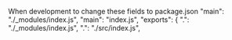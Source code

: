 
When development to change these fields to package.json
"main": "./_modules/index.js",
"main": "index.js",
"exports": {
".": "./_modules/index.js",
".": "./src/index.js",